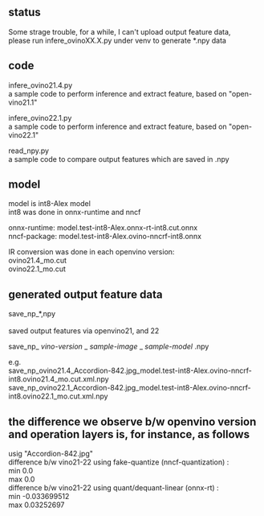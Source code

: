 
## status
Some strage trouble, for a while, I can't upload output feature data,<br>
please run infere_ovinoXX.X.py under venv to generate *.npy data

## code
infere_ovino21.4.py<br>
a sample code to perform inference and extract feature, based on "open-vino21.1"

infere_ovino22.1.py<br> 
a sample code to perform inference and extract feature, based on "open-vino22.1"

read_npy.py<br>
a sample code to compare output features which are saved in .npy

## model
model is int8-Alex model<br>
int8 was done in onnx-runtime and nncf	

onnx-runtime: model.test-int8-Alex.onnx-rt-int8.cut.onnx<br>
nncf-package: model.test-int8-Alex.ovino-nncrf-int8.onnx	

IR conversion was done in each openvino version:<br>
ovino21.4_mo.cut<br>
ovino22.1_mo.cut  	

## generated output feature data
save_np_*,npy<br>   
saved output features via openvino21, and 22

save_np_ _vino-version_ _ _sample-image_ _ _sample-model_ .npy

e.g.<br>
save_np_ovino21.4_Accordion-842.jpg_model.test-int8-Alex.ovino-nncrf-int8.ovino21.4_mo.cut.xml.npy      
save_np_ovino22.1_Accordion-842.jpg_model.test-int8-Alex.ovino-nncrf-int8.ovino22.1_mo.cut.xml.npy    


## the difference we observe b/w openvino version and operation layers is, for instance, as follows     
usig "Accordion-842.jpg" <br>
difference b/w vino21-22 using fake-quantize (nncf-quantization) :  <br>
  min  0.0 <br>
  max  0.0 <br>
difference b/w vino21-22 using quant/dequant-linear (onnx-rt) :  <br>
  min  -0.033699512<br>
  max  0.03252697
